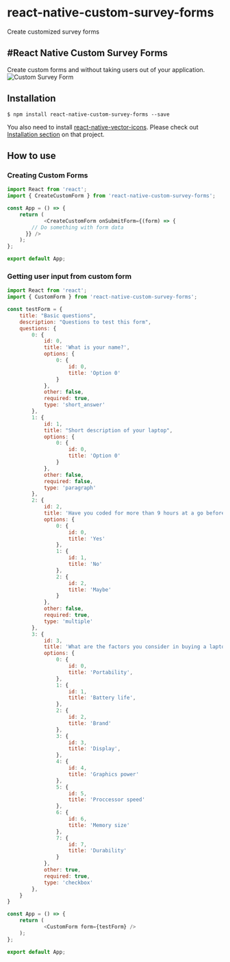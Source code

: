 # react-native-custom-survey-forms
Create customized survey forms

#React Native Custom Survey Forms
---
Create custom forms and without taking users out of your application. 
![Custom Survey Form](GIF-200214_015817.gif)

## Installation

`$ npm install react-native-custom-survey-forms --save`

You also need to install [react-native-vector-icons](https://github.com/oblador/react-native-vector-icons). Please check out [Installation section](https://github.com/oblador/react-native-vector-icons#installation) on that project.

## How to use

### Creating Custom Forms

```js
import React from 'react';
import { CreateCustomForm } from 'react-native-custom-survey-forms';

const App = () => {
	return (
			<CreateCustomForm onSubmitForm={(form) => {
        // Do something with form data
      }} />
	);
};

export default App;
```

### Getting user input from custom form

```js
import React from 'react';
import { CustomForm } from 'react-native-custom-survey-forms';

const testForm = {
	title: "Basic questions",
	description: "Questions to test this form",
	questions: {
		0: {
			id: 0,
			title: 'What is your name?',
			options: {
				0: {
					id: 0,
					title: 'Option 0'
				}
			},
			other: false,
			required: true,
			type: 'short_answer'
		},
		1: {
			id: 1,
			title: "Short description of your laptop",
			options: {
				0: {
					id: 0,
					title: 'Option 0'
				}
			},
			other: false,
			required: false,
			type: 'paragraph'
		},
		2: {
			id: 2,
			title: 'Have you coded for more than 9 hours at a go before?',
			options: {
				0: {
					id: 0,
					title: 'Yes'
				},
				1: {
					id: 1,
					title: 'No'
				},
				2: {
					id: 2,
					title: 'Maybe'
				}
			},
			other: false,
			required: true,
			type: 'multiple'
		},
		3: {
			id: 3,
			title: 'What are the factors you consider in buying a laptop?',
			options: {
				0: {
					id: 0,
					title: 'Portability',
				},
				1: {
					id: 1,
					title: 'Battery life',
				},
				2: {
					id: 2,
					title: 'Brand'
				},
				3: {
					id: 3,
					title: 'Display',
				},
				4: {
					id: 4,
					title: 'Graphics power'
				},
				5: {
					id: 5,
					title: 'Proccessor speed'
				},
				6: {
					id: 6,
					title: 'Memory size'
				},
				7: {
					id: 7,
					title: 'Durability'
				}
			},
			other: true,
			required: true,
			type: 'checkbox'
		},
	}
}

const App = () => {
	return (
			<CustomForm form={testForm} />
	);
};

export default App;
```
